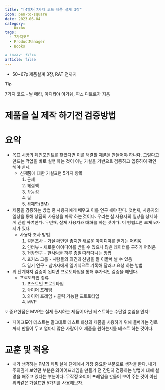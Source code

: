 ```yaml
---
title: "[4일차]7가지 코드-제품 설계 3장"
icon: pen-to-square
date: 2023-06-04
category:
  - Books
tags:
  - 7가지코드
  - ProductManager
  - Books

# index: false
article: false
---
```

- 50~67p 제품설계 3장, RAT 전까지

<!-- more -->

>[!tip]
>7가지 코드 - 닐 메타, 아디티야 아가쉐, 파스 디트로자 지음

# 제품을 실 제작 하기전 검증방법

# 요약

- 목표 시장의 페인포인트를 찾았다면 이를 해결할 제품을 만들어야 하나다. 그렇다고 만드는 작업을 바로 실행 하는 것이 아닌 가설을 기반으로 검증하고 입증하여 확인 해야 한다.
    - 신제품에 대한 가설표현 5가지 항목
        1. 문제
        2. 해결책
        3. 가능성
        4. 팀
        5. 경제학(BM)
- 제품을 검증하는 방법 중 사용자에게 배우고 이를 연구 해야 한다. 
첫번째, 사용자의 일상을 통해 상품의 사용성을 파악 하는 것이다. 우리는 실 사용자의 일상을 상세하게 관찰 하여한다. 
두번째, 실제 사용자와 대화를 하는 것이다. 이 방법으론 크게 5가지가 있다.
    - 사용자 조사 방법
        1. 설문조사 - 가설 확인엔 좋지만 새로운 아이디어를 얻기는 어려움
        2. 인터뷰 - 새로운 아이디어를 받을 수 있으나 많은 데이터를 구하기 어려움
        3. 현장연구 - 한사람을 하루 종일 따라다니는 방법
        4. 포커스 그룹 - 사람들의 의견과 신념을 잘 이끌어 낼 수 있음
        5. 일기 연구 - 참가자에게 일기식으로 기록해 달라고 요청 하는 방법
- 위 단계까지 검증이 된다면 프로토타입을 통해 추가적인 검증을 해낸다.
    - 프로토타입 종류
        1. 포스트잇 프로토타입
        2. 와이어 프레임
        3. 와이어 프레임 + 클릭 가능한 프로토타입
        4. MVP

<aside>
💡 중요한점은 MVP는 실제 출시하는 제품이 아닌 테스트하는 수단일 뿐임을 인지!

</aside>

- 페이크도어 테스트는 말그대로 테스트 대상의 제품을 사용하기 위해 들어가는 경로까지 만들어 두고 얼마나 많은 사람이 이 제품을 원하는지를 테스트 하는 것이다.

# 교훈 및 적용

- 내가 생각하는 PM의 제품 설계 단계에서 가장 중요한 부분으로 생각을 한다. 내가 주의깊게 보았던 부분은 와이어프레임을 만들기 전 간단히 검증하는 방법에 대해 설명을 해주고 있다는 부분이다. 
무작정 와이어 프레임을 만들어 보여 주는 것이 아닌 위와같은 가설표현 5가지를 사용해보자.